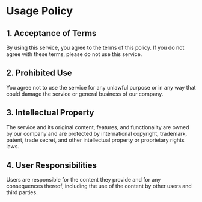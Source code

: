# Usage Policy

## 1. Acceptance of Terms

By using this service, you agree to the terms of this policy. If you do not agree with these terms, please do not use this service.

## 2. Prohibited Use

You agree not to use the service for any unlawful purpose or in any way that could damage the service or general business of our company.

## 3. Intellectual Property

The service and its original content, features, and functionality are owned by our company and are protected by international copyright, trademark, patent, trade secret, and other intellectual property or proprietary rights laws.

## 4. User Responsibilities

Users are responsible for the content they provide and for any consequences thereof, including the use of the content by other users and third parties.
